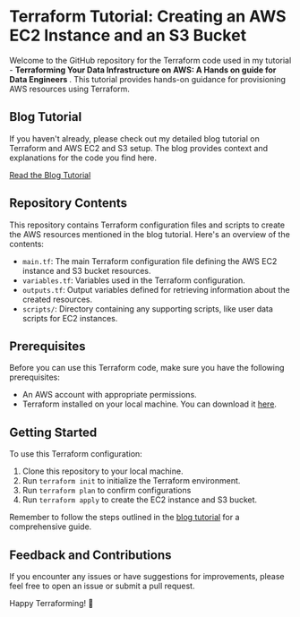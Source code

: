 # Terraform Tutorial: Creating an AWS EC2 Instance and an S3 Bucket

Welcome to the GitHub repository for the Terraform code used in my tutorial - <b>Terraforming Your Data Infrastructure on AWS: A Hands on guide for Data Engineers </b>. This tutorial provides hands-on guidance for provisioning AWS resources using Terraform.

## Blog Tutorial

If you haven't already, please check out my detailed blog tutorial on Terraform and AWS EC2 and S3 setup. The blog provides context and explanations for the code you find here.

[Read the Blog Tutorial](#link-to-your-blog-tutorial)

## Repository Contents

This repository contains Terraform configuration files and scripts to create the AWS resources mentioned in the blog tutorial. Here's an overview of the contents:

- `main.tf`: The main Terraform configuration file defining the AWS EC2 instance and S3 bucket resources.
- `variables.tf`: Variables used in the Terraform configuration.
- `outputs.tf`: Output variables defined for retrieving information about the created resources.
- `scripts/`: Directory containing any supporting scripts, like user data scripts for EC2 instances.

## Prerequisites

Before you can use this Terraform code, make sure you have the following prerequisites:

- An AWS account with appropriate permissions.
- Terraform installed on your local machine. You can download it [here](https://www.terraform.io/downloads.html).

## Getting Started

To use this Terraform configuration:

1. Clone this repository to your local machine.
2. Run `terraform init` to initialize the Terraform environment.
3. Run `terraform plan` to confirm configurations
4. Run `terraform apply` to create the EC2 instance and S3 bucket.

Remember to follow the steps outlined in the [blog tutorial](#link-to-your-blog-tutorial) for a comprehensive guide.

## Feedback and Contributions

If you encounter any issues or have suggestions for improvements, please feel free to open an issue or submit a pull request.

Happy Terraforming! 🚀

